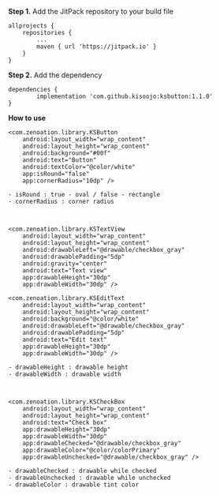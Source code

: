 __Step 1.__ Add the JitPack repository to your build file

    allprojects {
        repositories {
            ...
            maven { url 'https://jitpack.io' }
        }
    }
    

__Step 2.__ Add the dependency    
    
    dependencies {
            implementation 'com.github.kisoojo:ksbutton:1.1.0'
    }


__How to use__

    <com.zenoation.library.KSButton
        android:layout_width="wrap_content"
        android:layout_height="wrap_content"
        android:background="#00f"
        android:text="Button"
        android:textColor="@color/white"
        app:isRound="false"
        app:cornerRadius="10dp" />
        
    - isRound : true - oval / false - rectangle
    - cornerRadius : corner radius
    
    

    <com.zenoation.library.KSTextView
        android:layout_width="wrap_content"
        android:layout_height="wrap_content"
        android:drawableLeft="@drawable/checkbox_gray"
        android:drawablePadding="5dp"
        android:gravity="center"
        android:text="Text view"
        app:drawableHeight="30dp"
        app:drawableWidth="30dp" />

    <com.zenoation.library.KSEditText
        android:layout_width="wrap_content"
        android:layout_height="wrap_content"
        android:background="@color/white"
        android:drawableLeft="@drawable/checkbox_gray"
        android:drawablePadding="5dp"
        android:text="Edit text"
        app:drawableHeight="30dp"
        app:drawableWidth="30dp" />

    - drawableHeight : drawable height
    - drawableWidth : drawable width
    
    
   
    <com.zenoation.library.KSCheckBox
        android:layout_width="wrap_content"
        android:layout_height="wrap_content"
        android:text="Check box"
        app:drawableHeight="30dp"
        app:drawableWidth="30dp"
        app:drawableChecked="@drawable/checkbox_gray"
        app:drawableColor="@color/colorPrimary"
        app:drawableUnchecked="@drawable/checkbox_gray" />
    
    - drawableChecked : drawable while checked
    - drawableUnchecked : drawable while unchecked
    - drawableColor : drawable tint color
